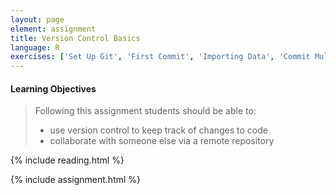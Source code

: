 ```yaml
---
layout: page
element: assignment
title: Version Control Basics
language: R
exercises: ['Set Up Git', 'First Commit', 'Importing Data', 'Commit Multiple Files', 'Adding a Remote', 'Pushing Changes', 'Pulling and Pushing']
---
```


#### Learning Objectives

> Following this assignment students should be able to:
>
> - use version control to keep track of changes to code
> - collaborate with someone else via a remote repository

{% include reading.html %}

{% include assignment.html %}

